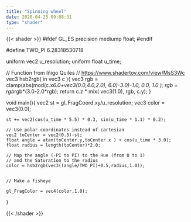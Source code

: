```yaml
---
title: "Spinning wheel"
date: 2020-04-25 09:08:31
type: "shader"
---
```


{{< shader >}}
#ifdef GL_ES
precision mediump float;
#endif

#define TWO_PI 6.28318530718

uniform vec2 u_resolution;
uniform float u_time;

//  Function from Iñigo Quiles
//  https://www.shadertoy.com/view/MsS3Wc
vec3 hsb2rgb( in vec3 c ){
    vec3 rgb = clamp(abs(mod(c.x*6.0+vec3(0.0,4.0,2.0),
                             6.0)-3.0)-1.0,
                     0.0,
                     1.0 );
    rgb = rgb*rgb*(3.0-2.0*rgb);
    return c.z * mix( vec3(1.0), rgb, c.y);
}

void main(){
    vec2 st = gl_FragCoord.xy/u_resolution;
    vec3 color = vec3(0.0);
    
    st += vec2(cos(u_time * 5.5) * 0.3, sin(u_time * 1.1) * 0.2);

    // Use polar coordinates instead of cartesian
    vec2 toCenter = vec2(0.5)-st;
    float angle = atan(toCenter.y,toCenter.x ) + cos(u_time * 3.0);
    float radius = length(toCenter)*2.0;

    // Map the angle (-PI to PI) to the Hue (from 0 to 1)
    // and the Saturation to the radius
    color = hsb2rgb(vec3((angle/TWO_PI)+0.5,radius,1.0));
    
    
    // Make a fisheye

    gl_FragColor = vec4(color,1.0);
}


{{< /shader >}}

